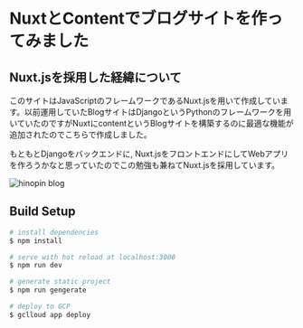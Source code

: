 # NuxtとContentでブログサイトを作ってみました

## Nuxt.jsを採用した経緯について
このサイトはJavaScriptのフレームワークであるNuxt.jsを用いて作成しています。以前運用していたBlogサイトはDjangoというPythonのフレームワークを用いていたのですがNuxtにcontentというBlogサイトを構築するのに最適な機能が追加されたのでこちらで作成しました。

もともとDjangoをバックエンドに, Nuxt.jsをフロントエンドにしてWebアプリを作ろうかなと思っていたのでこの勉強も兼ねてNuxt.jsを採用しています。

![hinopin blog](https://user-images.githubusercontent.com/45329260/102309991-674e2a00-3fad-11eb-9940-662866ae7b8e.jpg)

## Build Setup

```bash
# install dependencies
$ npm install

# serve with hot reload at localhost:3000
$ npm run dev

# generate static project
$ npm run gengerate

# deploy to GCP
$ gclloud app deploy
```
